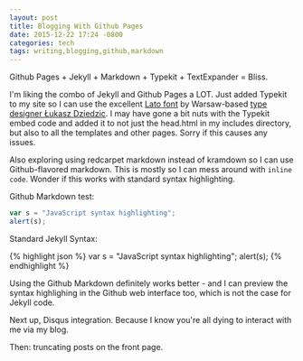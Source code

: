 ```yaml
---
layout: post
title: Blogging With Github Pages
date: 2015-12-22 17:24 -0800
categories: tech
tags: writing,blogging,github,markdown
---
```


Github Pages + Jekyll + Markdown + Typekit + TextExpander = Bliss. 

I'm liking the combo of Jekyll and Github Pages a LOT. Just added Typekit to my site so I can use the excellent [Lato font](http://www.latofonts.com/lato-free-fonts/) by Warsaw-based [type designer Łukasz Dziedzic](https://plus.google.com/106163021290874968147/posts). I may have gone a bit nuts with the Typekit embed code and added it to not just the head.html in my includes directory, but also to all the templates and other pages. Sorry if this causes any issues.

Also exploring using redcarpet markdown instead of kramdown so I can use Github-flavored markdown. This is mostly so I can mess around with `inline code`. Wonder if this works with standard syntax highlighting.

Github Markdown test:

```javascript
var s = "JavaScript syntax highlighting";
alert(s);
```
 
Standard Jekyll Syntax:

{% highlight json %}
var s = "JavaScript syntax highlighting";
alert(s);
{% endhighlight %}
 
Using the Github Markdown definitely works better - and I can preview the syntax highlighing in the Github web interface too, which is not the case for Jekyll code. 

Next up, Disqus integration. Because I know you're all dying to interact with me via my blog.

Then: truncating posts on the front page.

